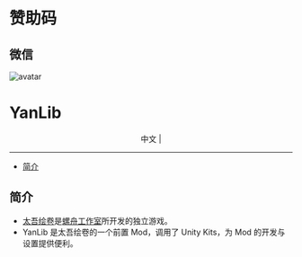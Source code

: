 # 赞助码
## 微信
![avatar](https://www.hualigs.cn/image/600aa12470350.jpg) 

# YanLib

<p align="center">
  <span>中文</span> |
  <!-- <a href="README.cn.md"></a> -->
</p>

---
+ [简介](#Introduction)


## 简介
 
- [太吾绘卷](https://store.steampowered.com/app/838350/_The_Scroll_Of_Taiwu/)是[螺舟工作室](https://www.conchship.com.cn/)所开发的独立游戏。
- YanLib 是太吾绘卷的一个前置 Mod，调用了 Unity Kits，为 Mod 的开发与设置提供便利。
